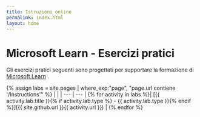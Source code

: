 ```yaml
---
title: Istruzioni online
permalink: index.html
layout: home
---
```


# Microsoft Learn - Esercizi pratici

Gli esercizi pratici seguenti sono progettati per supportare la formazione di [Microsoft Learn](https://docs.microsoft.com/training/) .

{% assign labs = site.pages | where_exp:"page", "page.url contiene '/Instructions'" %}
| |
| --- | --- | 
{% for activity in labs  %}| [{{ activity.lab.title }}{% if activity.lab.type %} - {{ activity.lab.type }}{% endif %}]({{ site.github.url }}{{ activity.url }}) |
{% endfor %}
